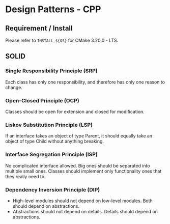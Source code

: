 # Design Patterns - CPP

## Requirement / Install

Please refer to `INSTALL_${OS}` for CMake 3.20.0 - LTS.

## SOLID

### Single Responsibility Principle (SRP)

Each class has only one responsibility, and therefore has only one reason to change. 

### Open-Closed Principle (OCP)

Classes should be open for extension and closed for modification.

### Liskov Substitution Principle (LSP)

If an interface takes an object of type Parent, it should equally take an object of type Child without anything breaking.

### Interface Segregation Principle (ISP)

No complicated interface allowed. Big ones should be separated into multiple small ones. Classes should implement only functionality ones that they really need to. 

### Dependency Inversion Principle (DIP)

* High-level modules should not depend on low-level modules. Both should depend on abstractions.
* Abstractions should not depend on details. Details should depend on abstractions.

